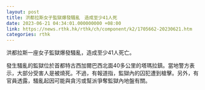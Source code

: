 ```yaml
---
layout: post
title: 洪都拉斯女子監獄爆發騷亂　造成至少41人死
date: 2023-06-21 04:34:01.000000000 +08:00
link: https://news.rthk.hk/rthk/ch/component/k2/1705662-20230621.htm
categories: rthk
---
```


洪都拉斯一座女子監獄爆發騷亂，造成至少41人死亡。

發生騷亂的監獄位於首都特古西加爾巴西北面40多公里的塔瑪拉鎮。當地警方表示，大部分受害人是被燒死。不過，有報道指，監獄內的囚犯遭到槍擊。另外，有官員透露，騷亂起因可能與貪污或幫派爭奪監獄內地盤有關。
